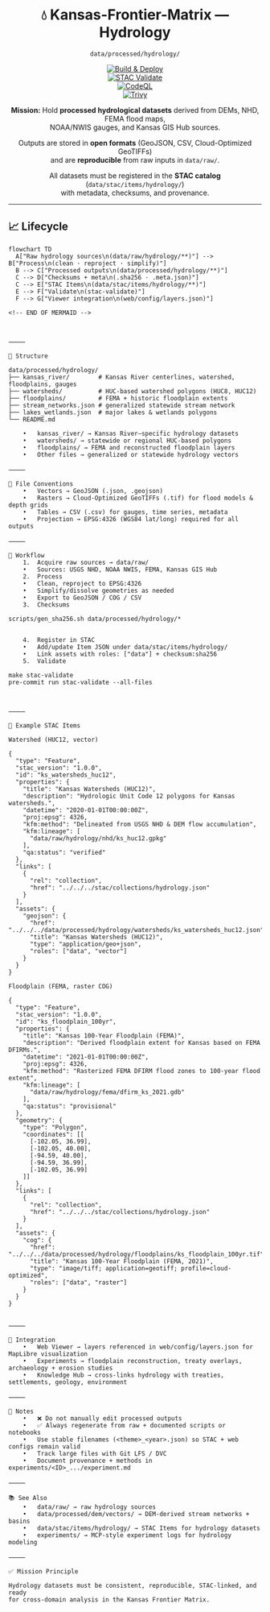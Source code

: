 <div align="center">

# 💧 Kansas-Frontier-Matrix — Hydrology  
`data/processed/hydrology/`

[![Build & Deploy](https://github.com/bartytime4life/Kansas-Frontier-Matrix/actions/workflows/site.yml/badge.svg)](https://github.com/bartytime4life/Kansas-Frontier-Matrix/actions/workflows/site.yml)  
[![STAC Validate](https://github.com/bartytime4life/Kansas-Frontier-Matrix/actions/workflows/stac-validate.yml/badge.svg)](https://github.com/bartytime4life/Kansas-Frontier-Matrix/actions/workflows/stac-validate.yml)  
[![CodeQL](https://github.com/bartytime4life/Kansas-Frontier-Matrix/actions/workflows/codeql.yml/badge.svg)](https://github.com/bartytime4life/Kansas-Frontier-Matrix/actions/workflows/codeql.yml)  
[![Trivy](https://github.com/bartytime4life/Kansas-Frontier-Matrix/actions/workflows/trivy.yml/badge.svg)](https://github.com/bartytime4life/Kansas-Frontier-Matrix/actions/workflows/trivy.yml)

**Mission:** Hold **processed hydrological datasets** derived from DEMs, NHD, FEMA flood maps,  
NOAA/NWIS gauges, and Kansas GIS Hub sources.  

Outputs are stored in **open formats** (GeoJSON, CSV, Cloud-Optimized GeoTIFFs)  
and are **reproducible** from raw inputs in `data/raw/`.  

All datasets must be registered in the **STAC catalog** (`data/stac/items/hydrology/`)  
with metadata, checksums, and provenance.  

</div>

---

## 📈 Lifecycle

```mermaid
flowchart TD
  A["Raw hydrology sources\n(data/raw/hydrology/**)"] --> B["Process\n(clean · reproject · simplify)"]
  B --> C["Processed outputs\n(data/processed/hydrology/**)"]
  C --> D["Checksums + meta\n(.sha256 · .meta.json)"]
  C --> E["STAC Items\n(data/stac/items/hydrology/**)"]
  E --> F["Validate\n(stac-validate)"]
  F --> G["Viewer integration\n(web/config/layers.json)"]

<!-- END OF MERMAID -->



⸻

📂 Structure

data/processed/hydrology/
├── kansas_river/        # Kansas River centerlines, watershed, floodplains, gauges
├── watersheds/          # HUC-based watershed polygons (HUC8, HUC12)
├── floodplains/         # FEMA + historic floodplain extents
├── stream_networks.json # generalized statewide stream network
├── lakes_wetlands.json  # major lakes & wetlands polygons
└── README.md

	•	kansas_river/ → Kansas River–specific hydrology datasets
	•	watersheds/ → statewide or regional HUC-based polygons
	•	floodplains/ → FEMA and reconstructed floodplain layers
	•	Other files → generalized or statewide hydrology vectors

⸻

🧭 File Conventions
	•	Vectors → GeoJSON (.json, .geojson)
	•	Rasters → Cloud-Optimized GeoTIFFs (.tif) for flood models & depth grids
	•	Tables → CSV (.csv) for gauges, time series, metadata
	•	Projection → EPSG:4326 (WGS84 lat/long) required for all outputs

⸻

🔄 Workflow
	1.	Acquire raw sources → data/raw/
	•	Sources: USGS NHD, NOAA NWIS, FEMA, Kansas GIS Hub
	2.	Process
	•	Clean, reproject to EPSG:4326
	•	Simplify/dissolve geometries as needed
	•	Export to GeoJSON / COG / CSV
	3.	Checksums

scripts/gen_sha256.sh data/processed/hydrology/*


	4.	Register in STAC
	•	Add/update Item JSON under data/stac/items/hydrology/
	•	Link assets with roles: ["data"] + checksum:sha256
	5.	Validate

make stac-validate
pre-commit run stac-validate --all-files



⸻

📑 Example STAC Items

Watershed (HUC12, vector)

{
  "type": "Feature",
  "stac_version": "1.0.0",
  "id": "ks_watersheds_huc12",
  "properties": {
    "title": "Kansas Watersheds (HUC12)",
    "description": "Hydrologic Unit Code 12 polygons for Kansas watersheds.",
    "datetime": "2020-01-01T00:00:00Z",
    "proj:epsg": 4326,
    "kfm:method": "Delineated from USGS NHD & DEM flow accumulation",
    "kfm:lineage": [
      "data/raw/hydrology/nhd/ks_huc12.gpkg"
    ],
    "qa:status": "verified"
  },
  "links": [
    {
      "rel": "collection",
      "href": "../../../stac/collections/hydrology.json"
    }
  ],
  "assets": {
    "geojson": {
      "href": "../../../data/processed/hydrology/watersheds/ks_watersheds_huc12.json",
      "title": "Kansas Watersheds (HUC12)",
      "type": "application/geo+json",
      "roles": ["data", "vector"]
    }
  }
}

Floodplain (FEMA, raster COG)

{
  "type": "Feature",
  "stac_version": "1.0.0",
  "id": "ks_floodplain_100yr",
  "properties": {
    "title": "Kansas 100-Year Floodplain (FEMA)",
    "description": "Derived floodplain extent for Kansas based on FEMA DFIRMs.",
    "datetime": "2021-01-01T00:00:00Z",
    "proj:epsg": 4326,
    "kfm:method": "Rasterized FEMA DFIRM flood zones to 100-year flood extent",
    "kfm:lineage": [
      "data/raw/hydrology/fema/dfirm_ks_2021.gdb"
    ],
    "qa:status": "provisional"
  },
  "geometry": {
    "type": "Polygon",
    "coordinates": [[
      [-102.05, 36.99],
      [-102.05, 40.00],
      [-94.59, 40.00],
      [-94.59, 36.99],
      [-102.05, 36.99]
    ]]
  },
  "links": [
    {
      "rel": "collection",
      "href": "../../../stac/collections/hydrology.json"
    }
  ],
  "assets": {
    "cog": {
      "href": "../../../data/processed/hydrology/floodplains/ks_floodplain_100yr.tif",
      "title": "Kansas 100-Year Floodplain (FEMA, 2021)",
      "type": "image/tiff; application=geotiff; profile=cloud-optimized",
      "roles": ["data", "raster"]
    }
  }
}


⸻

🔗 Integration
	•	Web Viewer → layers referenced in web/config/layers.json for MapLibre visualization
	•	Experiments → floodplain reconstruction, treaty overlays, archaeology + erosion studies
	•	Knowledge Hub → cross-links hydrology with treaties, settlements, geology, environment

⸻

📝 Notes
	•	❌ Do not manually edit processed outputs
	•	✅ Always regenerate from raw + documented scripts or notebooks
	•	Use stable filenames (<theme>_<year>.json) so STAC + web configs remain valid
	•	Track large files with Git LFS / DVC
	•	Document provenance + methods in experiments/<ID>_.../experiment.md

⸻

📚 See Also
	•	data/raw/ → raw hydrology sources
	•	data/processed/dem/vectors/ → DEM-derived stream networks + basins
	•	data/stac/items/hydrology/ → STAC Items for hydrology datasets
	•	experiments/ → MCP-style experiment logs for hydrology modeling

⸻

✅ Mission Principle

Hydrology datasets must be consistent, reproducible, STAC-linked, and ready
for cross-domain analysis in the Kansas Frontier Matrix.